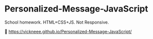 # Personalized-Message-JavaScript
School homework. HTML+CSS+JS. Not Responsive. 

🔗 https://vickneee.github.io/Personalized-Message-JavaScript/
